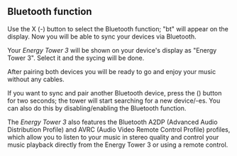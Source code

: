 ## Bluetooth function

Use the X (-) button to select the Bluetooth function; "bt" will appear on the display. Now you will be able to sync your devices via Bluetooth.

Your *Energy Tower 3* will be shown on your device's display as "Energy Tower 3". Select it and the sycing will be done.

After pairing both devices you will be ready to go and enjoy your music without any cables. 

If you want to sync and pair another Bluetooth device, press the () button for two seconds; the tower will start searching for a new device/-es. You can also do this by disabling/enabling the Bluetooth function.

The *Energy Tower 3* also features the Bluetooth A2DP (Advanced Audio Distribution Profile) and AVRC (Audio Video Remote Control Profile) profiles, which allow you to listen to your music in stereo quality and control your music playback directly from the Energy Tower 3 or using a remote control.

